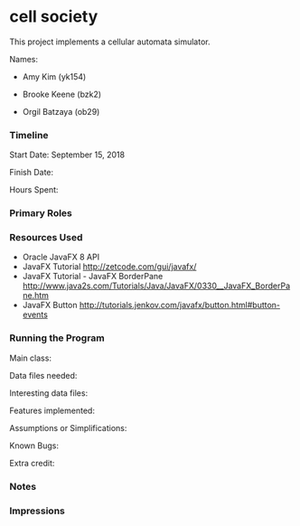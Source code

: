 cell society
====

This project implements a cellular automata simulator.

Names:
* Amy Kim (yk154)

* Brooke Keene (bzk2)

* Orgil Batzaya (ob29)

### Timeline

Start Date: September 15, 2018

Finish Date: 

Hours Spent:

### Primary Roles


### Resources Used
* Oracle JavaFX 8 API
* JavaFX Tutorial http://zetcode.com/gui/javafx/
* JavaFX Tutorial - JavaFX BorderPane http://www.java2s.com/Tutorials/Java/JavaFX/0330__JavaFX_BorderPane.htm
* JavaFX Button http://tutorials.jenkov.com/javafx/button.html#button-events

### Running the Program

Main class:

Data files needed: 

Interesting data files:

Features implemented:

Assumptions or Simplifications:

Known Bugs:

Extra credit:


### Notes


### Impressions

